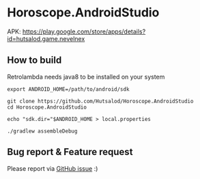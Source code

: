 # Horoscope.AndroidStudio

APK: https://play.google.com/store/apps/details?id=hutsalod.game.nevelnex


## How to build

Retrolambda needs java8 to be installed on your system
```
export ANDROID_HOME=/path/to/android/sdk

git clone https://github.com/Hutsalod/Horoscope.AndroidStudio
cd Horoscope.AndroidStudio

echo "sdk.dir="$ANDROID_HOME > local.properties

./gradlew assembleDebug
```


## Bug report & Feature request

Please report via [GitHub issue](https://github.com/Hutsalod/Horoscope.AndroidStudio/issues) :)
